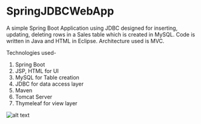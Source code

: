 # SpringJDBCWebApp

A simple Spring Boot Application using JDBC designed for inserting, updating, deleting rows in a Sales table which is created in MySQL. Code is written in Java and HTML in Eclipse. Architecture used is MVC.

Technologies used-
1) Spring Boot
2) JSP, HTML for UI
3) MySQL for Table creation
4) JDBC for data access layer
5) Maven
6) Tomcat Server
7) Thymeleaf for view layer

![alt text](C:\Users\Abhinav\Pictures\CAPTURE.jpg)
